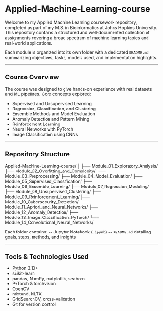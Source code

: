 # Applied-Machine-Learning-course

Welcome to my Applied Machine Learning coursework repository, completed as part of my M.S. in Bioinformatics at Johns Hopkins University. This repository contains a structured and well-documented collection of assignments covering a broad spectrum of machine learning topics and real-world applications.

Each module is organized into its own folder with a dedicated `README.md` summarizing objectives, tasks, models used, and implementation highlights.

---

## Course Overview

The course was designed to give hands-on experience with real datasets and ML pipelines. Core concepts explored:

- Supervised and Unsupervised Learning
- Regression, Classification, and Clustering
- Ensemble Methods and Model Evaluation
- Anomaly Detection and Pattern Mining
- Reinforcement Learning
- Neural Networks with PyTorch
- Image Classification using CNNs

---

## Repository Structure

Applied-Machine-Learning-course/
│
├── Module_01_Exploratory_Analysis/
├── Module_02_Overfitting_and_Complexity/
├── Module_03_Preprocessing/
├── Module_04_Model_Evaluation/
├── Module_05_Supervised_Classification/
├── Module_06_Ensemble_Learning/
├── Module_07_Regression_Modeling/
├── Module_08_Unsupervised_Clustering/
├── Module_09_Reinforcement_Learning/
├── Module_10_Cybersecurity_Detection/
├── Module_11_Apriori_and_Neural_Networks/
├── Module_12_Anomaly_Detection/
├── Module_13_Image_Classification_PyTorch/
└── Module_14_Convolutional_Neural_Networks/

Each folder contains:
-- Jupyter Notebook (`.ipynb`)
-- `README.md` detailing goals, steps, methods, and insights

---

## Tools & Technologies Used

- Python 3.10+
- scikit-learn
- pandas, NumPy, matplotlib, seaborn
- PyTorch & torchvision
- OpenCV
- mlxtend, NLTK
- GridSearchCV, cross-validation
- Git for version control
